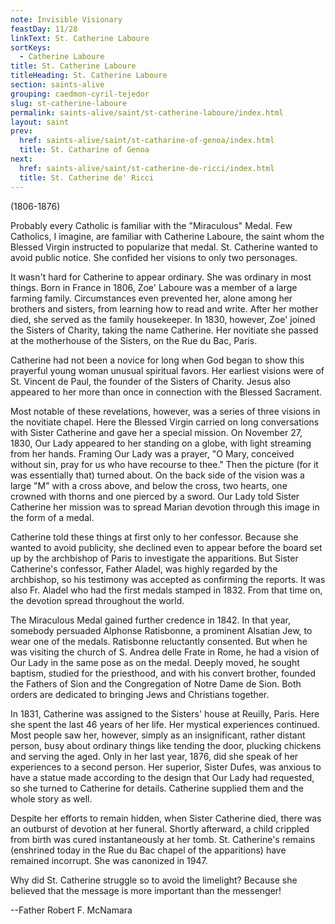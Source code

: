 ```yaml
---
note: Invisible Visionary
feastDay: 11/28
linkText: St. Catherine Laboure
sortKeys:
  - Catherine Laboure
title: St. Catherine Laboure
titleHeading: St. Catherine Laboure
section: saints-alive
grouping: caedmon-cyril-tejedor
slug: st-catherine-laboure
permalink: saints-alive/saint/st-catherine-laboure/index.html
layout: saint
prev:
  href: saints-alive/saint/st-catharine-of-genoa/index.html
  title: St. Catharine of Genoa
next:
  href: saints-alive/saint/st-catherine-de-ricci/index.html
  title: St. Catherine de' Ricci
---
```

(1806-1876)

Probably every Catholic is familiar with the "Miraculous" Medal. Few Catholics, I imagine, are familiar with Catherine Laboure, the saint whom the Blessed Virgin instructed to popularize that medal. St. Catherine wanted to avoid public notice. She confided her visions to only two personages.

It wasn't hard for Catherine to appear ordinary. She was ordinary in most things. Born in France in 1806, Zoe' Laboure was a member of a large farming family. Circumstances even prevented her, alone among her brothers and sisters, from learning how to read and write. After her mother died, she served as the family housekeeper. In 1830, however, Zoe' joined the Sisters of Charity, taking the name Catherine. Her novitiate she passed at the motherhouse of the Sisters, on the Rue du Bac, Paris.

Catherine had not been a novice for long when God began to show this prayerful young woman unusual spiritual favors. Her earliest visions were of St. Vincent de Paul, the founder of the Sisters of Charity. Jesus also appeared to her more than once in connection with the Blessed Sacrament.

Most notable of these revelations, however, was a series of three visions in the novitiate chapel. Here the Blessed Virgin carried on long conversations with Sister Catherine and gave her a special mission. On November 27, 1830, Our Lady appeared to her standing on a globe, with light streaming from her hands. Framing Our Lady was a prayer, "O Mary, conceived without sin, pray for us who have recourse to thee." Then the picture (for it was essentially that) turned about. On the back side of the vision was a large "M" with a cross above, and below the cross, two hearts, one crowned with thorns and one pierced by a sword. Our Lady told Sister Catherine her mission was to spread Marian devotion through this image in the form of a medal.

Catherine told these things at first only to her confessor. Because she wanted to avoid publicity, she declined even to appear before the board set up by the archbishop of Paris to investigate the apparitions. But Sister Catherine's confessor, Father Aladel, was highly regarded by the archbishop, so his testimony was accepted as confirming the reports. It was also Fr. Aladel who had the first medals stamped in 1832. From that time on, the devotion spread throughout the world.

The Miraculous Medal gained further credence in 1842. In that year, somebody persuaded Alphonse Ratisbonne, a prominent Alsatian Jew, to wear one of the medals. Ratisbonne reluctantly consented. But when he was visiting the church of S. Andrea delle Frate in Rome, he had a vision of Our Lady in the same pose as on the medal. Deeply moved, he sought baptism, studied for the priesthood, and with his convert brother, founded the Fathers of Sion and the Congregation of Notre Dame de Sion. Both orders are dedicated to bringing Jews and Christians together.

In 1831, Catherine was assigned to the Sisters' house at Reuilly, Paris. Here she spent the last 46 years of her life. Her mystical experiences continued. Most people saw her, however, simply as an insignificant, rather distant person, busy about ordinary things like tending the door, plucking chickens and serving the aged. Only in her last year, 1876, did she speak of her experiences to a second person. Her superior, Sister Dufes, was anxious to have a statue made according to the design that Our Lady had requested, so she turned to Catherine for details. Catherine supplied them and the whole story as well.

Despite her efforts to remain hidden, when Sister Catherine died, there was an outburst of devotion at her funeral. Shortly afterward, a child crippled from birth was cured instantaneously at her tomb. St. Catherine's remains (enshrined today in the Rue du Bac chapel of the apparitions) have remained incorrupt. She was canonized in 1947.

Why did St. Catherine struggle so to avoid the limelight? Because she believed that the message is more important than the messenger!

\--Father Robert F. McNamara